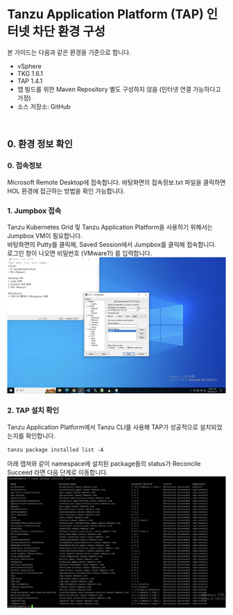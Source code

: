 
# Tanzu Application Platform (TAP) 인터넷 차단 환경 구성
본 가이드는 다음과 같은 환경을 기준으로 합니다.
- vSphere
- TKG 1.6.1
- TAP 1.4.1
- 앱 빌드를 위한 Maven Repository 별도 구성하지 않음 (인터넷 연결 가능하다고 가정)
- 소스 저장소: GitHub

<br/>

## 0. 환경 정보 확인
### 0. 접속정보
Microsoft Remote Desktop에 접속합니다. 바탕화면의 접속정보.txt 파일을 클릭하면 HOL 환경에 접근하는 방법을 확인 가능합니다.    

### 1. Jumpbox 접속
Tanzu Kubernetes Grid 및 Tanzu Application Platform을 사용하기 위해서는 Jumpbox VM이 필요합니다.    
바탕화면의 Putty를 클릭해, Saved Session에서 Jumpbox를 클릭해 접속합니다.   
로그인 창이 나오면 비밀번호 (VMware1!) 를 입력합니다. 
![](../images/putty.png)  

### 2. TAP 설치 확인
Tanzu Application Platform에서 Tanzu CLI를 사용해 TAP가 성공적으로 설치되었는지를 확인합니다.   
~~~
tanzu package installed list -A
~~~
아래 캡쳐와 같이 namespace에 설치된 package들의 status가 Reconcile Succeed 라면 다음 단계로 이동합니다.
![](../images/package_installed.png)  

